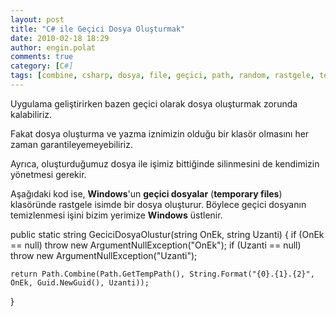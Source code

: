 ```yaml
---
layout: post
title: "C# ile Geçici Dosya Oluşturmak"
date: 2010-02-18 18:29
author: engin.polat
comments: true
category: [C#]
tags: [combine, csharp, dosya, file, geçici, path, random, rastgele, temp]
---
```

Uygulama geliştirirken bazen geçici olarak dosya oluşturmak zorunda kalabiliriz.

Fakat dosya oluşturma ve yazma iznimizin olduğu bir klasör olmasını her zaman garantileyemeyebiliriz.

Ayrıca, oluşturduğumuz dosya ile işimiz bittiğinde silinmesini de kendimizin yönetmesi gerekir.

Aşağıdaki kod ise, **Windows**'un **geçici dosyalar** (**temporary files**) klasöründe rastgele isimde bir dosya oluşturur. Böylece geçici dosyanın temizlenmesi işini bizim yerimize **Windows** üstlenir.



public static string GeciciDosyaOlustur(string OnEk, string Uzanti)
{
    if (OnEk == null)
        throw new ArgumentNullException("OnEk");
    if (Uzanti == null)
        throw new ArgumentNullException("Uzanti");

    return Path.Combine(Path.GetTempPath(), String.Format("{0}.{1}.{2}", OnEk, Guid.NewGuid(), Uzanti));
}


